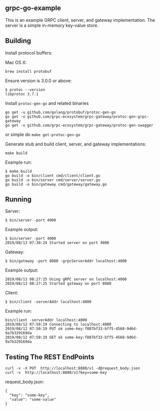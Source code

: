 ## grpc-go-example

This is an example GRPC client, server, and gateway implementation. The server is a simple in-memory key-value store.

## Building

Install protocol buffers:

Mac OS X: 
```
brew install protobuf
```

Ensure version is 3.0.0 or above:
```
$ protoc --version
libprotoc 3.7.1
```

Install `protoc-gen-go` and related binaries
```
go get -u github.com/golang/protobuf/protoc-gen-go
go get -u github.com/grpc-ecosystem/grpc-gateway/protoc-gen-grpc-gateway
go get -u github.com/grpc-ecosystem/grpc-gateway/protoc-gen-swagger
```
or simple do `make get-protoc-gen-go`

Generate stub and build client, server, and gateway implementations:
```
make build
```

Example run:
```
$ make build
go build -o bin/client cmd/client/client.go
go build -o bin/server cmd/server/server.go
go build -o bin/gateway cmd/gateway/gateway.go
```

## Running 
Server:
```
$ bin/server -port 4000
```

Example output:
```
$ bin/server -port 4000
2019/08/13 07:30:24 Started server on port 4000
```

Gateway:
```
$ bin/gateway -port 8080 -grpcServerAddr localhost:4000
```
Example output:
```
2019/08/13 08:27:25 Using gRPC server on localhost:4000
2019/08/13 08:27:25 Started gateway on port 8080
```

Client:
```
$ bin/client -serverAddr localhost:4000
```

Example run:
```
bin/client -serverAddr localhost:4000
2019/08/12 07:50:19 Connecting to localhost:4000
2019/08/12 07:50:19 PUT ok some-key:f887bf33-bff5-4568-9d6d-9a7b329169da
2019/08/12 07:50:19 GET ok some-key:f887bf33-bff5-4568-9d6d-9a7b329169da
```

## Testing The REST EndPoints

```
curl -v -X PUT  http://localhost:8080/v1 -d@request_body.json
curl -v  http://localhost:8080/v1?key=some-key
```

request_body.json:
```
{
  "key": "some-key",
  "value": "some-value"
}
```


